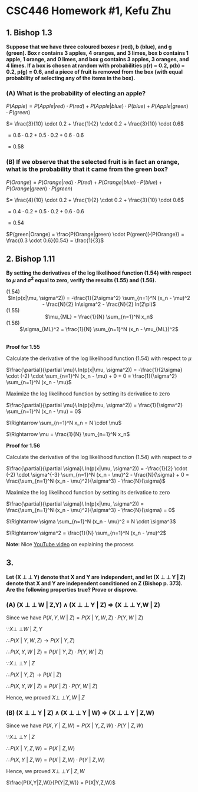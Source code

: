 # CSC446 Homework #1, Kefu Zhu

## 1. Bishop 1.3

**Suppose that we have three coloured boxes r (red), b (blue), and g (green).Box r contains 3 apples, 4 oranges, and 3 limes, box b contains 1 apple, 1 orange, and 0 limes, and box g contains 3 apples, 3 oranges, and 4 limes. If a box is chosen at random with probabilities p(r) = 0.2, p(b) = 0.2, p(g) = 0.6, and a piece of fruit is removed from the box (with equal probability of selecting any of the items in the box).**

### (A) What is the probability of electing an apple?

$P(Apple) = P(Apple|red) \cdot P(red) + P(Apple|blue) \cdot P(blue) + P(Apple|green) \cdot P(green)$

$= \frac{3}{10} \cdot 0.2 + \frac{1}{2} \cdot 0.2 + \frac{3}{10} \cdot 0.6$

$= 0.6 \cdot 0.2 + 0.5 \cdot 0.2 + 0.6 \cdot 0.6$

$= 0.58$

### (B) If we observe that the selected fruit is in fact an orange, what is the probability that it came from the green box?

$P(Orange) = P(Orange|red) \cdot P(red) + P(Orange|blue) \cdot P(blue) + P(Orange|green) \cdot P(green)$

$= \frac{4}{10} \cdot 0.2 + \frac{1}{2} \cdot 0.2 + \frac{3}{10} \cdot 0.6$

$= 0.4 \cdot 0.2 + 0.5 \cdot 0.2 + 0.6 \cdot 0.6$

$= 0.54$

$P(green|Orange) = \frac{P(Orange|green) \cdot P(green)}{P(Orange)} = \frac{0.3 \cdot 0.6}{0.54} = \frac{1}{3}$

## 2. Bishop 1.11

**By setting the derivatives of the log likelihood function (1.54) with respect to $\mu$ and $\sigma^2$ equal to zero, verify the results (1.55) and (1.56).**

<center>
<div align='left'>(1.54)</div>
$ln(p(x|\mu, \sigma^2)) = -\frac{1}{2\sigma^2} \sum_{n=1}^N (x_n - \mu)^2 - \frac{N}{2} ln\sigma^2 - \frac{N}{2} ln(2\pi)$
</center>

<center>
<div align='left'>(1.55)</div>
$\mu_{ML} = \frac{1}{N} \sum_{n=1}^N x_n$
</center>

<center>
<div align='left'>(1.56)</div>
$\sigma_{ML}^2 = \frac{1}{N} \sum_{n=1}^N (x_n - \mu_{ML})^2$
</center>

<br>

**Proof for 1.55**

Calculate the derivative of the log likelihood function (1.54) with respect to $\mu$

$\frac{\partial}{\partial \mu}\ ln(p(x|\mu, \sigma^2)) = -\frac{1}{2\sigma} \cdot (-2) \cdot \sum_{n=1}^N (x_n - \mu) + 0 + 0 = \frac{1}{\sigma^2} \sum_{n=1}^N (x_n - \mu)$

Maximize the log likelihood function by setting its derivatice to zero

$\frac{\partial}{\partial \mu}\ ln(p(x|\mu, \sigma^2)) = \frac{1}{\sigma^2} \sum_{n=1}^N (x_n - \mu) = 0$

$\Rightarrow \sum_{n=1}^N x_n = N \cdot \mu$

$\Rightarrow \mu = \frac{1}{N} \sum_{n=1}^N x_n$

**Proof for 1.56**

Calculate the derivative of the log likelihood function (1.54) with respect to $\sigma$

$\frac{\partial}{\partial \sigma}\ ln(p(x|\mu, \sigma^2)) = -\frac{1}{2} \cdot (-2) \cdot \sigma^{-3} \sum_{n=1}^N (x_n - \mu)^2 - \frac{N}{\sigma} + 0 = \frac{\sum_{n=1}^N (x_n - \mu)^2}{\sigma^3} - \frac{N}{\sigma}$

Maximize the log likelihood function by setting its derivatice to zero

$\frac{\partial}{\partial \sigma}\ ln(p(x|\mu, \sigma^2)) = \frac{\sum_{n=1}^N (x_n - \mu)^2}{\sigma^3} - \frac{N}{\sigma} = 0$

$\Rightarrow \sigma \sum_{n=1}^N (x_n - \mu)^2 = N \cdot \sigma^3$

$\Rightarrow \sigma^2 = \frac{1}{N} \sum_{n=1}^N (x_n - \mu)^2$

**Note**: Nice [YouTube video](https://www.youtube.com/watch?v=Dn6b9fCIUpM) on explaining the process

## 3.

**Let (X ${\perp\!\!\!\perp}$ Y) denote that X and Y are independent, and let (X ${\perp\!\!\!\perp}$ Y | Z) denote that X and Y are independent conditioned on Z (Bishop p. 373). Are the following properties true? Prove or disprove.**

### (A) (X ${\perp\!\!\!\perp}$ W | Z,Y) $\wedge$ (X ${\perp\!\!\!\perp}$ Y | Z) $\Rightarrow$ (X ${\perp\!\!\!\perp}$ Y,W | Z)

Since we have $P(X,Y,W\ |\ Z) = P(X\ |\ Y,W,Z) \cdot P(Y,W\ |\ Z)$

$\because X {\perp\!\!\!\perp} W\ |\ Z,Y$

$\therefore P(X\ |\ Y,W,Z) \rightarrow P(X\ |\ Y,Z)$

$\therefore P(X,Y,W\ |\ Z) = P(X\ |\ Y,Z) \cdot P(Y,W\ |\ Z)$

$\because X {\perp\!\!\!\perp} Y\ |\ Z$

$\therefore P(X\ |\ Y,Z) \rightarrow P(X\ |\ Z)$

$\therefore P(X,Y,W\ |\ Z) = P(X\ |\ Z) \cdot P(Y,W\ |\ Z)$

Hence, we proved $X {\perp\!\!\!\perp} Y,W\ |\ Z$

### (B) (X ${\perp\!\!\!\perp}$ Y | Z) $\wedge$ (X ${\perp\!\!\!\perp}$ Y | W) $\Rightarrow$ (X ${\perp\!\!\!\perp}$ Y | Z,W)

Since we have $P(X,Y\ |\ Z,W) = P(X\ |\ Y,Z,W) \cdot P(Y\ |\ Z,W)$

$\because X {\perp\!\!\!\perp} Y\ |\ Z$

$\therefore P(X\ |\ Y,Z,W) = P(X\ |\ Z,W)$


$\therefore P(X,Y\ |\ Z,W) = P(X\ |\ Z,W) \cdot P(Y\ |\ Z,W)$

Hence, we proved $X {\perp\!\!\!\perp} Y\ |\ Z,W$


$\frac{P(X,Y|Z,W)}{P(Y|Z,W)} = P(X|Y,Z,W)$